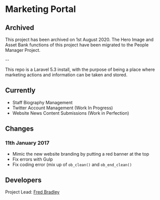 # Marketing Portal

## Archived
This project has been archived on 1st August 2020. 
The Hero Image and Asset Bank functions of this project have been migrated to the People Manager Project.


--

This repo is a Laravel 5.3 install, with the purpose of being a place where marketing actions and information can be taken and stored. 

## Currently
 - Staff Biography Management
 - Twitter Account Management (Work In Progress)
 - Website News Content Submissions (Work in Perfection)
 
## Changes
### 11th January 2017
- Mimic the new website branding by putting a red banner at the top
- Fix errors with Gulp
- Fix coding error (mix up of `ob_clean()` and `ob_end_clean()`
 
## Developers
Project Lead: <a href="http://twitter.com/fredbradley">Fred Bradley</a>

